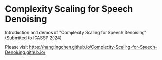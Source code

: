 # Complexity Scaling for Speech Denoising
Introduction and demos of "Complexity Scaling for Speech Denoising" (Submiited to ICASSP 2024)

Please visit https://hangtingchen.github.io/Complexity-Scaling-for-Speech-Denoising.github.io/